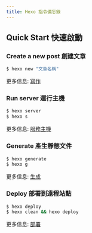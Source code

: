 ```yaml
---
title: Hexo 指令備忘錄
---
```


## Quick Start 快速啟動

### Create a new post 創建文章

``` bash
$ hexo new "文章名稱"
```

更多信息: [寫作](https://hexo.io/docs/writing.html)

### Run server 運行主機

``` bash
$ hexo server
$ hexo s
```

更多信息: [服務主機](https://hexo.io/docs/server.html)

### Generate 產生靜態文件

``` bash
$ hexo generate
$ hexo g
```

更多信息: [生成](https://hexo.io/docs/generating.html)

### Deploy  部署到遠程站點

``` bash
$ hexo deploy
$ hexo clean && hexo deploy

```

更多信息: [部署](https://hexo.io/docs/one-command-deployment.html)
